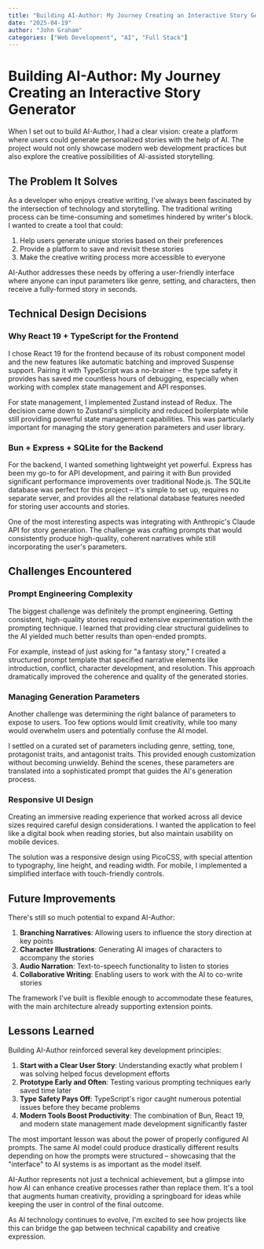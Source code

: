 ```yaml
---
title: "Building AI-Author: My Journey Creating an Interactive Story Generator"
date: "2025-04-19"
author: "John Graham"
categories: ["Web Development", "AI", "Full Stack"]
---
```


# Building AI-Author: My Journey Creating an Interactive Story Generator

When I set out to build AI-Author, I had a clear vision: create a platform where users could generate personalized stories with the help of AI. The project would not only showcase modern web development practices but also explore the creative possibilities of AI-assisted storytelling.

## The Problem It Solves

As a developer who enjoys creative writing, I've always been fascinated by the intersection of technology and storytelling. The traditional writing process can be time-consuming and sometimes hindered by writer's block. I wanted to create a tool that could:

1. Help users generate unique stories based on their preferences
2. Provide a platform to save and revisit these stories
3. Make the creative writing process more accessible to everyone

AI-Author addresses these needs by offering a user-friendly interface where anyone can input parameters like genre, setting, and characters, then receive a fully-formed story in seconds.

## Technical Design Decisions

### Why React 19 + TypeScript for the Frontend

I chose React 19 for the frontend because of its robust component model and the new features like automatic batching and improved Suspense support. Pairing it with TypeScript was a no-brainer – the type safety it provides has saved me countless hours of debugging, especially when working with complex state management and API responses.

For state management, I implemented Zustand instead of Redux. The decision came down to Zustand's simplicity and reduced boilerplate while still providing powerful state management capabilities. This was particularly important for managing the story generation parameters and user library.

### Bun + Express + SQLite for the Backend

For the backend, I wanted something lightweight yet powerful. Express has been my go-to for API development, and pairing it with Bun provided significant performance improvements over traditional Node.js. The SQLite database was perfect for this project – it's simple to set up, requires no separate server, and provides all the relational database features needed for storing user accounts and stories.

One of the most interesting aspects was integrating with Anthropic's Claude API for story generation. The challenge was crafting prompts that would consistently produce high-quality, coherent narratives while still incorporating the user's parameters.

## Challenges Encountered

### Prompt Engineering Complexity

The biggest challenge was definitely the prompt engineering. Getting consistent, high-quality stories required extensive experimentation with the prompting technique. I learned that providing clear structural guidelines to the AI yielded much better results than open-ended prompts.

For example, instead of just asking for "a fantasy story," I created a structured prompt template that specified narrative elements like introduction, conflict, character development, and resolution. This approach dramatically improved the coherence and quality of the generated stories.

### Managing Generation Parameters

Another challenge was determining the right balance of parameters to expose to users. Too few options would limit creativity, while too many would overwhelm users and potentially confuse the AI model.

I settled on a curated set of parameters including genre, setting, tone, protagonist traits, and antagonist traits. This provided enough customization without becoming unwieldy. Behind the scenes, these parameters are translated into a sophisticated prompt that guides the AI's generation process.

### Responsive UI Design

Creating an immersive reading experience that worked across all device sizes required careful design considerations. I wanted the application to feel like a digital book when reading stories, but also maintain usability on mobile devices.

The solution was a responsive design using PicoCSS, with special attention to typography, line height, and reading width. For mobile, I implemented a simplified interface with touch-friendly controls.

## Future Improvements

There's still so much potential to expand AI-Author:

1. **Branching Narratives**: Allowing users to influence the story direction at key points
2. **Character Illustrations**: Generating AI images of characters to accompany the stories
3. **Audio Narration**: Text-to-speech functionality to listen to stories
4. **Collaborative Writing**: Enabling users to work with the AI to co-write stories

The framework I've built is flexible enough to accommodate these features, with the main architecture already supporting extension points.

## Lessons Learned

Building AI-Author reinforced several key development principles:

1. **Start with a Clear User Story**: Understanding exactly what problem I was solving helped focus development efforts
2. **Prototype Early and Often**: Testing various prompting techniques early saved time later
3. **Type Safety Pays Off**: TypeScript's rigor caught numerous potential issues before they became problems
4. **Modern Tools Boost Productivity**: The combination of Bun, React 19, and modern state management made development significantly faster

The most important lesson was about the power of properly configured AI prompts. The same AI model could produce drastically different results depending on how the prompts were structured – showcasing that the "interface" to AI systems is as important as the model itself.

AI-Author represents not just a technical achievement, but a glimpse into how AI can enhance creative processes rather than replace them. It's a tool that augments human creativity, providing a springboard for ideas while keeping the user in control of the final outcome.

As AI technology continues to evolve, I'm excited to see how projects like this can bridge the gap between technical capability and creative expression.